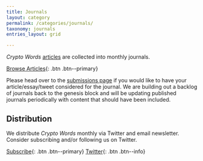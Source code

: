 ```yaml
---
title: Journals
layout: category
permalink: /categories/journals/
taxonomy: journals
entries_layout: grid

---
```


_Crypto Words_ [articles](https://cryptowords.github.io/tags/) are collected into monthly journals.

[Browse Articles](https://cryptowords.github.io/tags/){: .btn .btn--primary}

Please head over to the [submissions page](https://cryptowords.github.io/submissions/) if you would like to have your article/essay/tweet considered for the journal. We are building out a backlog of journals back to the genesis block and will be updating published journals periodically with content that should have been included. 

## Distribution
We distribute *Crypto Words* monthly via Twitter and email newsletter. Consider subscribing and/or following us on Twitter.

[Subscribe](https://mailchi.mp/2731ce628dba/cryptowordsnewsletter){: .btn .btn--primary}
[<i class="fab fa-twitter"></i> Twitter](https://twitter.com/_cryptowords){: .btn .btn--info}